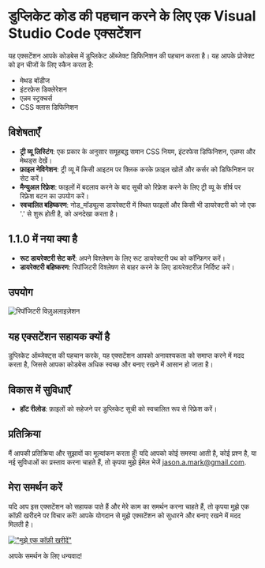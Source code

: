 # डुप्लिकेट कोड की पहचान करने के लिए एक Visual Studio Code एक्सटेंशन

यह एक्सटेंशन आपके कोडबेस में डुप्लिकेट ऑब्जेक्ट डिफिनिशन की पहचान करता है। यह आपके प्रोजेक्ट को इन चीजों के लिए स्कैन करता है:

- मेथड बॉडीज
- इंटरफ़ेस डिक्लेरेशन
- एन्नम स्ट्रक्चर्स
- CSS क्लास डिफिनिशन

## विशेषताएँ

- **ट्री व्यू लिस्टिंग**: एक प्रकार के अनुसार समूहबद्ध समान CSS नियम, इंटरफेस डिफिनिशन, एन्नम्स और मेथड्स देखें।
- **फ़ाइल नेविगेशन**: ट्री व्यू में किसी आइटम पर क्लिक करके फ़ाइल खोलें और कर्सर को डिफिनिशन पर सेट करें।
- **मैन्युअल रिफ्रेश**: फाइलों में बदलाव करने के बाद सूची को रिफ्रेश करने के लिए ट्री व्यू के शीर्ष पर रिफ्रेश बटन का उपयोग करें।
- **स्वचालित बहिष्करण**: नोड_मॉड्यूल्स डायरेक्टरी में स्थित फाइलों और किसी भी डायरेक्टरी को जो एक '.' से शुरू होती है, को अनदेखा करता है।

## 1.1.0 में नया क्या है

- **रूट डायरेक्टरी सेट करें**: अपने विश्लेषण के लिए रूट डायरेक्टरी पथ को कॉन्फ़िगर करें।
- **डायरेक्टरी बहिष्करण**: रिपॉजिटरी विश्लेषण से बाहर करने के लिए डायरेक्टरीज़ निर्दिष्ट करें।

## उपयोग

![रिपॉजिटरी विज़ुअलाइज़ेशन](https://github.com/jasonamark/jasonamark/raw/main/identify-duplicates.gif)

## यह एक्सटेंशन सहायक क्यों है

डुप्लिकेट ऑब्जेक्ट्स की पहचान करके, यह एक्सटेंशन आपको अनावश्यकता को समाप्त करने में मदद करता है, जिससे आपका कोडबेस अधिक स्वच्छ और बनाए रखने में आसान हो जाता है।

## विकास में सुविधाएँ

- **हॉट रीलोड**: फ़ाइलों को सहेजने पर डुप्लिकेट सूची को स्वचालित रूप से रिफ्रेश करें।

## प्रतिक्रिया

मैं आपकी प्रतिक्रिया और सुझावों का मूल्यांकन करता हूँ! यदि आपको कोई समस्या आती है, कोई प्रश्न है, या नई सुविधाओं का प्रस्ताव करना चाहते हैं, तो कृपया मुझे ईमेल भेजें [jason.a.mark@gmail.com](jason.a.mark@gmail.com).

## मेरा समर्थन करें
यदि आप इस एक्सटेंशन को सहायक पाते हैं और मेरे काम का समर्थन करना चाहते हैं, तो कृपया मुझे एक कॉफ़ी खरीदने पर विचार करें! आपके योगदान से मुझे एक्सटेंशन को सुधारने और बनाए रखने में मदद मिलती है।

[!["मुझे एक कॉफ़ी खरीदें"](https://www.buymeacoffee.com/assets/img/custom_images/orange_img.png)](https://buymeacoffee.com/jasonamark8)

आपके समर्थन के लिए धन्यवाद!
